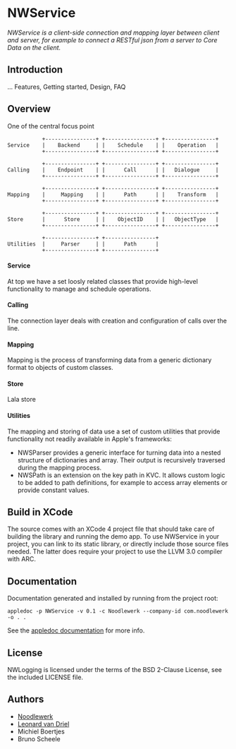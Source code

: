 
NWService
=========

*NWService is a client-side connection and mapping layer between client and server, for example to connect a RESTful json from a server to Core Data on the client.*


Introduction
------------
... Features, Getting started, Design, FAQ


Overview
--------

One of the central focus point 

               +----------------+ +----------------+ +----------------+
    Service    |    Backend     | |    Schedule    | |    Operation   |
               +----------------+ +----------------+ +----------------+

               +----------------+ +----------------+ +----------------+
    Calling    |    Endpoint    | |      Call      | |   Dialogue     |
               +----------------+ +----------------+ +----------------+

               +----------------+ +----------------+ +----------------+
    Mapping    |     Mapping    | |      Path      | |    Transform   |
               +----------------+ +----------------+ +----------------+

               +----------------+ +----------------+ +----------------+
    Store      |      Store     | |    ObjectID    | |   ObjectType   |
               +----------------+ +----------------+ +----------------+

               +----------------+ +----------------+
    Utilities  |     Parser     | |      Path      |
               +----------------+ +----------------+


#### Service
At top we have a set loosly related classes that provide high-level functionality to manage and schedule operations.

#### Calling
The connection layer deals with creation and configuration of calls over the line. 

#### Mapping
Mapping is the process of transforming data from a generic dictionary format to objects of custom classes.

#### Store
Lala store

#### Utilities
The mapping and storing of data use a set of custom utilities that provide functionality not readily available in Apple's frameworks:

 * NWSParser provides a generic interface for turning data into a nested structure of dictionaries and array. Their output is recursively traversed during the mapping process.
 * NWSPath is an extension on the key path in KVC. It allows custom logic to be added to path definitions, for example to access array elements or provide constant values.
  
  
Build in XCode
--------------
The source comes with an XCode 4 project file that should take care of building the library and running the demo app. To use NWService in your project, you can link to its static library, or directly include those source files needed. The latter does require your project to use the LLVM 3.0 compiler with ARC.


Documentation
-------------
Documentation generated and installed by running from the project root:

`appledoc -p NWService -v 0.1 -c Noodlewerk --company-id com.noodlewerk -o . .`

See the [appledoc documentation](http://gentlebytes.com/appledoc/) for more info.


License
-------
NWLogging is licensed under the terms of the BSD 2-Clause License, see the included LICENSE file.


Authors
-------
- [Noodlewerk](http://www.noodlewerk.com/)
- [Leonard van Driel](http://www.leonardvandriel.nl/)
- Michiel Boertjes
- Bruno Scheele
